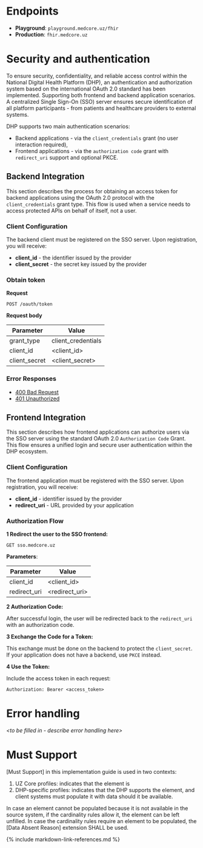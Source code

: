 # Endpoints

- **Playground**: `playground.medcore.uz/fhir`
- **Production**: `fhir.medcore.uz`


# Security and authentication

To ensure security, confidentiality, and reliable access control within the National Digital Health Platform (DHP), an authentication and authorization system based on the international OAuth 2.0 standard has been implemented.
Supporting both frontend and backend application scenarios. A centralized Single Sign-On (SSO) server ensures secure identification of all platform participants - from patients and healthcare providers to external systems.

DHP supports two main authentication scenarios:
- Backend applications - via the `client_credentials` grant (no user interaction required),
- Frontend applications - via the `authorization code` grant with `redirect_uri` support and optional PKCE.

## Backend Integration

This section describes the process for obtaining an access token for backend applications using the OAuth 2.0 protocol with the `client_credentials` grant type.
This flow is used when a service needs to access protected APIs on behalf of itself, not a user.

### Client Configuration

The backend client must be registered on the SSO server. Upon registration, you will receive:
- **client_id** - the identifier issued by the provider
- **client_secret** - the secret key issued by the provider

### Obtain token

**Request**

```
POST /oauth/token
```

**Request body**

| Parameter      | Value               |
|----------------|---------------------|
| grant\_type    | client\_credentials |
| client\_id     | \<client\_id>       |
| client\_secret | \<client\_secret>   |

### Error Responses

* <a href="https://www.postman.com/eg3333-1491/dhp/example/45312060-dce119ab-d60d-4112-acba-cb31503753b5/dhp-core?active-environment=45312060-e14d5c80-4578-464f-a016-dd51f566a5cd" target="_blank">400 Bad Request</a>
* <a href="https://www.postman.com/eg3333-1491/dhp/example/45312060-b279c65c-72e6-4161-be4c-0281fed405bd/dhp-core?active-environment=45312060-e14d5c80-4578-464f-a016-dd51f566a5cd" target="_blank">401 Unauthorized</a>

## Frontend Integration

This section describes how frontend applications can authorize users via the SSO server using the standard OAuth 2.0 `Authorization Code` Grant. This flow ensures a unified login and secure user authentication within the DHP ecosystem.

### Client Configuration

The frontend application must be registered with the SSO server. Upon registration, you will receive:

- **client_id** - identifier issued by the provider
- **redirect_uri** - URL provided by your application

### Authorization Flow

**1 Redirect the user to the SSO frontend:**

```http request
GET sso.medcore.uz
```

**Parameters**:

| Parameter     | Value            |
|---------------|------------------|
| client\_id    | \<client\_id>    |
| redirect\_uri | \<redirect\_uri> |

**2 Authorization Code:**

After successful login, the user will be redirected back to the `redirect_uri` with an authorization code.

**3 Exchange the Code for a Token:**

This exchange must be done on the backend to protect the `client_secret`. If your application does not have a backend, use `PKCE` instead.

**4 Use the Token:**

Include the access token in each request:

```http request
Authorization: Bearer <access_token>
```

# Error handling

*\<to be filled in - describe error handling here\>*

# Must Support
[Must Support] in this implementation guide is used in two contexts:

1. UZ Core profiles: indicates that the element is 
2. DHP-specific profiles: indicates that the DHP supports the element, and client systems must populate it with data should it be available.

In case an element cannot be populated because it is not available in the source system, if the cardinality rules allow it, the element can be left unfilled. In case the cardinality rules require an element to be populated, the [Data Absent Reason] extension SHALL be used.

{% include markdown-link-references.md %}
